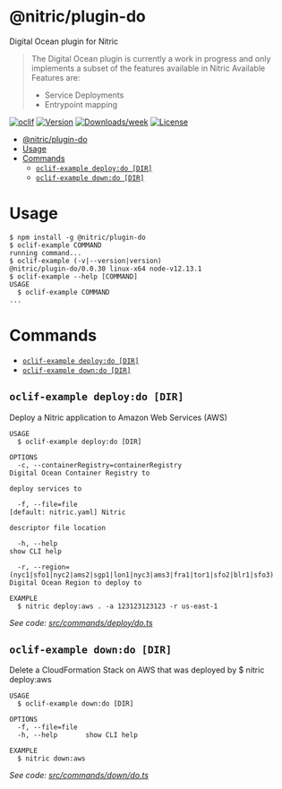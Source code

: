 # @nitric/plugin-do

Digital Ocean plugin for Nitric

> The Digital Ocean plugin is currently a work in progress and only implements a subset of the features available in Nitric
> Available Features are:
>
> - Service Deployments
> - Entrypoint mapping

[![oclif](https://img.shields.io/badge/cli-oclif-brightgreen.svg)](https://oclif.io)
[![Version](https://img.shields.io/npm/v/@nitric/plugin-do.svg)](https://npmjs.org/package/@nitric/plugin-do)
[![Downloads/week](https://img.shields.io/npm/dw/@nitric/plugin-do.svg)](https://npmjs.org/package/@nitric/plugin-do)
[![License](https://img.shields.io/npm/l/@nitric/plugin-do.svg)](https://github.com/plugins/plugin-do/blob/master/package.json)

<!-- toc -->

- [@nitric/plugin-do](#nitricplugin-do)
- [Usage](#usage)
- [Commands](#commands)
  - [`oclif-example deploy:do [DIR]`](#oclif-example-deploydo-dir)
  - [`oclif-example down:do [DIR]`](#oclif-example-downdo-dir)
  <!-- tocstop -->

# Usage

<!-- usage -->

```sh-session
$ npm install -g @nitric/plugin-do
$ oclif-example COMMAND
running command...
$ oclif-example (-v|--version|version)
@nitric/plugin-do/0.0.30 linux-x64 node-v12.13.1
$ oclif-example --help [COMMAND]
USAGE
  $ oclif-example COMMAND
...
```

<!-- usagestop -->

# Commands

<!-- commands -->

- [`oclif-example deploy:do [DIR]`](#oclif-example-deploydo-dir)
- [`oclif-example down:do [DIR]`](#oclif-example-downdo-dir)

## `oclif-example deploy:do [DIR]`

Deploy a Nitric application to Amazon Web Services (AWS)

```
USAGE
  $ oclif-example deploy:do [DIR]

OPTIONS
  -c, --containerRegistry=containerRegistry                                        Digital Ocean Container Registry to
                                                                                   deploy services to

  -f, --file=file                                                                  [default: nitric.yaml] Nitric
                                                                                   descriptor file location

  -h, --help                                                                       show CLI help

  -r, --region=(nyc1|sfo1|nyc2|ams2|sgp1|lon1|nyc3|ams3|fra1|tor1|sfo2|blr1|sfo3)  Digital Ocean Region to deploy to

EXAMPLE
  $ nitric deploy:aws . -a 123123123123 -r us-east-1
```

_See code: [src/commands/deploy/do.ts](https://github.com/nitric-dev/cli/blob/v0.0.30/src/commands/deploy/do.ts)_

## `oclif-example down:do [DIR]`

Delete a CloudFormation Stack on AWS that was deployed by \$ nitric deploy:aws

```
USAGE
  $ oclif-example down:do [DIR]

OPTIONS
  -f, --file=file
  -h, --help       show CLI help

EXAMPLE
  $ nitric down:aws
```

_See code: [src/commands/down/do.ts](https://github.com/nitric-dev/cli/blob/v0.0.30/src/commands/down/do.ts)_

<!-- commandsstop -->
